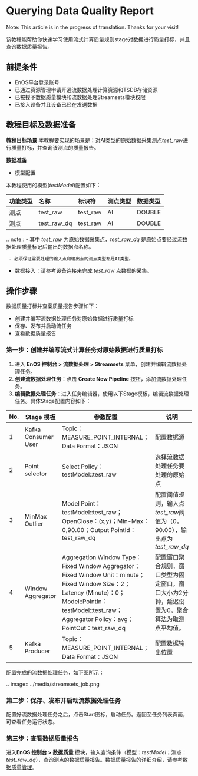 # Querying Data Quality Report
Note: This article is in the progress of translation. Thanks for your visit!

该教程能帮助你快速学习使用流式计算质量规则stage对数据进行质量打标，并且查询数据质量报告。

## 前提条件
- EnOS平台登录账号
- 已通过资源管理申请开通流数据处理计算资源和TSDB存储资源
- 已被授予数据质量模块和流数据处理Streamsets模块权限
- 已接入设备并且设备已经在发送数据

## 教程目标及数据准备
**教程目标场景**
本教程要实现的场景是：对AI类型的原始数据采集测点*test_raw*进行质量打标，并查询该测点的质量报告。

**数据准备**

- 模型配置

本教程使用的模型(*testModel*)配置如下：

| 功能类型 | 名称      | 标识符    | 测点类型 | 数据类型 |
| :------- | :-------- | :-------- | :------- | :------- |
| 测点     | test_raw  | test_raw  | AI       | DOUBLE   |
| 测点     | test_raw_dq | test_raw | AI       | DOUBLE   |

.. note:: - 其中 *test_raw* 为原始数据采集点，*test_raw_dq* 是原始点要经过流数据处理质量标记后输出的数据点名称。

     - 必须保证需要处理的输入点和输出点的测点类型都是AI类型。


- 数据接入：请参考[设备连接](http://www.envisioniot.com/docs/device-connection/zh_CN/latest/quickstart/gettingstarted_device_connection.html)来完成 *test_raw* 点数据的采集。


## 操作步骤
数据质量打标并查案质量报告步骤如下：
- 创建并编写流数据处理任务对原始数据进行质量打标
- 保存、发布并启动流任务
- 查看数据质量报告

### 第一步：创建并编写流式计算任务对原始数据进行质量打标
1. 进入 **EnOS 控制台 > 流数据处理 > Streamsets** 菜单，创建并编辑流数据处理任务。
2. **创建流数据处理任务**：点击 **Create New Pipeline** 按钮，添加流数据处理任务。
3. **编辑数据处理任务**：进入任务编辑器，使用以下Stage模板，编辑流数据处理任务。具体Stage配置内容如下：

No.|Stage 模板|参数配置|说明 
---|---|---|---
1	 | Kafka Consumer User | Topic：MEASURE_POINT_INTERNAL；Data Format：JSON |配置数据源
2	 | Point selector | Select Policy：testModel::test_raw|选择流数据处理任务要处理的原始点
3	 | MinMax Outlier | Model Point：testModel::test_raw；OpenClose：(x,y)；Min-Max：0,90.00；Output PointId：test_raw_dq |配置阈值规则，输入点*test_raw*阈值为（0，90.00），输出点为*test_raw_dq*
4	| Window Aggregator | Aggregation Window Type：Fixed Window Aggregator；Fixed Window Unit：minute；Fixed Window Size：2；Latency (Minute)：0；Model::PointIn：testModel::test_raw；Aggregator Policy：avg；PointOut：test_raw_dq |配置窗口聚合规则，窗口类型为固定窗口，窗口大小为2分钟，延迟设置为0，聚合算法为取测点平均值。
5	 | Kafka Producer |Topic：MEASURE_POINT_INTERNAL；Data Format：JSON  | 配置数据输出位置

配置完成的流数据处理任务，如下图所示：

.. image:: ../media/streamsets_job.png

### 第二步：保存、发布并启动流数据处理任务

配置好流数据处理任务之后，点击Start图标，启动任务。返回至任务列表页面，可查看任务运行状态。

### 第三步：查看数据质量报告
进入**EnOS 控制台 > 数据质量** 模块，输入查询条件（模型：*testModel*；测点：*test_raw_dq*），查询测点的数据质量报告。数据质量报告的详细介绍，请参考[数据质量管理](../howto/quality/managing_data_quality)。

